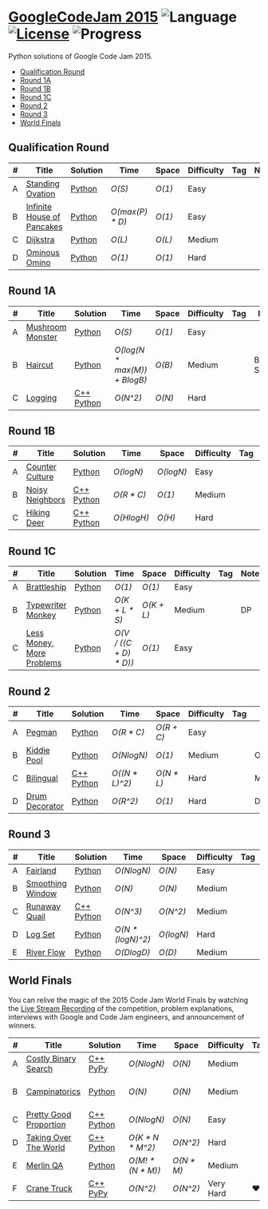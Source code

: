# [GoogleCodeJam 2015](https://code.google.com/codejam/contests.html) ![Language](https://img.shields.io/badge/language-Python-orange.svg) [![License](https://img.shields.io/badge/license-MIT-blue.svg)](./LICENSE.md) ![Progress](https://img.shields.io/badge/progress-28%20%2F%2028-ff69b4.svg)

Python solutions of Google Code Jam 2015.

* [Qualification Round](https://github.com/kamyu104/GoogleCodeJam-2015#qualification-round)
* [Round 1A](https://github.com/kamyu104/GoogleCodeJam-2015#round-1a)
* [Round 1B](https://github.com/kamyu104/GoogleCodeJam-2015#round-1b)
* [Round 1C](https://github.com/kamyu104/GoogleCodeJam-2015#round-1c)
* [Round 2](https://github.com/kamyu104/GoogleCodeJam-2015#round-2)
* [Round 3](https://github.com/kamyu104/GoogleCodeJam-2015#round-3)
* [World Finals](https://github.com/kamyu104/GoogleCodeJam-2015#world-finals)

## Qualification Round
| # | Title | Solution | Time | Space | Difficulty | Tag | Note |
|---| ----- | -------- | ---- | ----- | ---------- | --- | ---- |
|A| [Standing Ovation](https://code.google.com/codejam/contest/6224486/dashboard#s=p0)| [Python](./Qualification%20Round/standing-ovation.py)| _O(S)_ | _O(1)_ | Easy | | |
|B| [Infinite House of Pancakes](https://code.google.com/codejam/contest/6224486/dashboard#s=p1)| [Python](./Qualification%20Round/infinite-house-of-pancakes.py)| _O(max(P) * D)_ | _O(1)_ | Easy | | |
|C| [Dijkstra](https://code.google.com/codejam/contest/6224486/dashboard#s=p2)| [Python](./Qualification%20Round/dijkstra.py)| _O(L)_ | _O(L)_ | Medium | | |
|D| [Ominous Omino](https://code.google.com/codejam/contest/6224486/dashboard#s=p3)| [Python](./Qualification%20Round/ominous-omino.py)| _O(1)_ | _O(1)_ | Hard | | |

## Round 1A
| # | Title | Solution | Time | Space | Difficulty | Tag | Note |
|---| ----- | -------- | ---- | ----- | ---------- | --- | ---- |
|A| [Mushroom Monster](https://code.google.com/codejam/contest/4224486/dashboard#s=p0)| [Python](./Round%201A/mushroom-monster.py)| _O(S)_ | _O(1)_ | Easy | | |
|B| [Haircut](https://code.google.com/codejam/contest/4224486/dashboard#s=p1)| [Python](./Round%201A/haircut.py)| _O(log(N * max(M)) + BlogB)_ | _O(B)_ | Medium | | Binary Search |
|C| [Logging](https://code.google.com/codejam/contest/4224486/dashboard#s=p2)| [C++](./Round%201A/logging.cpp) [Python](./Round%201A/logging.py)| _O(N^2)_ | _O(N)_ | Hard | | |

## Round 1B
| # | Title | Solution | Time | Space | Difficulty | Tag | Note |
|---| ----- | -------- | ---- | ----- | ---------- | --- | ---- |
|A| [Counter Culture](https://code.google.com/codejam/contest/8224486/dashboard#s=p0)| [Python](./Round%201B/counter-culture.py)| _O(logN)_ | _O(logN)_ | Easy | | |
|B| [Noisy Neighbors](https://code.google.com/codejam/contest/8224486/dashboard#s=p1)| [C++](./Round%201B/noisy-neighbors.cpp) [Python](././Round%201B/noisy-neighbors.py)| _O(R * C)_ | _O(1)_ | Medium | | |
|C| [Hiking Deer](https://code.google.com/codejam/contest/8224486/dashboard#s=p2)| [C++](./Round%201B/hiking-deer.cpp) [Python](./Round%201B/hiking-deer.py)| _O(HlogH)_ | _O(H)_ | Hard | | Heap |

## Round 1C
| # | Title | Solution | Time | Space | Difficulty | Tag | Note |
|---| ----- | -------- | ---- | ----- | ---------- | --- | ---- |
|A| [Brattleship](https://code.google.com/codejam/contest/4244486/dashboard#s=p0)| [Python](./Round%201C/brattleship.py)| _O(1)_ | _O(1)_ | Easy | | |
|B| [Typewriter Monkey](https://code.google.com/codejam/contest/4244486/dashboard#s=p1)|[Python](./Round%201C/typewriter-monkey.py)| _O(K + L * S)_ | _O(K + L)_ | Medium | | DP |
|C| [Less Money, More Problems](https://code.google.com/codejam/contest/4244486/dashboard#s=p2)| [Python](./Round%201C/less-money-more-problems.py)| _O(V / ((C + D) * D))_ | _O(1)_ | Easy | | |

## Round 2
| # | Title | Solution | Time | Space | Difficulty | Tag | Note |
|---| ----- | -------- | ---- | ----- | ---------- | --- | ---- |
|A| [Pegman](https://code.google.com/codejam/contest/8234486/dashboard#s=p0)| [Python](./Round%202/pegman.py)| _O(R * C)_ | _O(R + C)_ | Easy | | |
|B| [Kiddie Pool](https://code.google.com/codejam/contest/8234486/dashboard#s=p1)| [Python](./Round%202/kiddie-pool.py)| _O(NlogN)_ | _O(1)_ | Medium | | Optimization |
|C| [Bilingual](https://code.google.com/codejam/contest/8234486/dashboard#s=p2)| [C++](./Round%202/bilingual.cpp) [Python](./Round%202/bilingual.py)| _O((N * L)^2)_ | _O(N * L)_ | Hard | | Max Flow |
|D| [Drum Decorator](https://code.google.com/codejam/contest/8234486/dashboard#s=p3)| [Python](./Round%202/drum-decorator.py)| _O(R^2)_ | _O(1)_ | Hard | | DP |

## Round 3
| # | Title | Solution | Time | Space | Difficulty | Tag | Note |
|---| ----- | -------- | ---- | ----- | ---------- | --- | ---- |
|A| [Fairland](https://code.google.com/codejam/contest/4254486/dashboard#s=p0)| [Python](./Round%203/fairland.py)| _O(NlogN)_ | _O(N)_ | Easy | | |
|B| [Smoothing Window](https://code.google.com/codejam/contest/4254486/dashboard#s=p1)| [Python](./Round%203/smoothing-window.py)| _O(N)_ | _O(N)_ | Medium | | |
|C| [Runaway Quail](https://code.google.com/codejam/contest/4254486/dashboard#s=p2)| [C++](./Round%203/runaway-quail.cpp) [Python](./Round%203/runaway-quail.py)| _O(N^3)_ | _O(N^2)_ | Medium | | DP |
|D| [Log Set](https://code.google.com/codejam/contest/4254486/dashboard#s=p3)| [Python](./Round%203/log-set.py)| _O(N * (logN)^2)_ | _O(logN)_ | Hard | | Hash |
|E| [River Flow](https://code.google.com/codejam/contest/4254486/dashboard#s=p4)| [Python](./Round%203/river-flow.py)| _O(DlogD)_ | _O(D)_ | Medium |

## World Finals
You can relive the magic of the 2015 Code Jam World Finals by watching the [Live Stream Recording](https://www.youtube.com/watch?v=rh_EYIu7Ztc) of the competition, problem explanations, interviews with Google and Code Jam engineers, and announcement of winners.

| # | Title | Solution | Time | Space | Difficulty | Tag | Note |
|---| ----- | -------- | ---- | ----- | ---------- | --- | ---- |
|A| [Costly Binary Search](https://code.google.com/codejam/contest/5224486/dashboard#s=p0)| [C++](./World%20Finals/costly-binary-search.cpp) [PyPy](./World%20Finals/costly-binary-search.py) | _O(NlogN)_ | _O(N)_ | Medium | | DP |
|B| [Campinatorics](https://code.google.com/codejam/contest/5224486/dashboard#s=p1)| [Python](./World%20Finals/campinatorics.py) | _O(N)_ | _O(N)_ | Medium | | DP, Euler's Theorem |
|C| [Pretty Good Proportion](https://code.google.com/codejam/contest/5224486/dashboard#s=p2)| [C++](./World%20Finals/pretty-good-proportion.cpp) [Python](./World%20Finals/pretty-good-proportion.py) | _O(NlogN)_ | _O(N)_ | Easy | |Sort|
|D| [Taking Over The World](https://code.google.com/codejam/contest/5224486/dashboard#s=p3)| [C++](./World%20Finals/taking-over-the-world.cpp) [Python](./World%20Finals/taking-over-the-world.py) | _O(K * N * M^2)_ |  _O(N^2)_ | Hard | | Max Flow |
|E| [Merlin QA](https://code.google.com/codejam/contest/5224486/dashboard#s=p4)| [Python](./World%20Finals/merlin-qa.py) | _O(M! * (N * M))_ | _O(N * M)_ | Medium | | |
|F| [Crane Truck](https://code.google.com/codejam/contest/5224486/dashboard#s=p5)| [C++](./World%20Finals/crane-truck.cpp) [PyPy](./World%20Finals/crane-truck.py) | _O(N^2)_ | _O(N^2)_ | Very Hard | ❤️ | Simulation |
